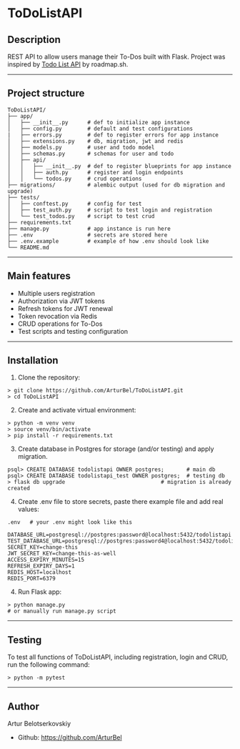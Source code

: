 # ToDoListAPI

## Description
REST API to allow users manage their To-Dos built with Flask. Project was inspired by [Todo List API](https://roadmap.sh/projects/todo-list-api) by roadmap.sh.

---
## Project structure
```
ToDoListAPI/
├── app/
│   ├── __init__.py      # def to initialize app instance
│   ├── config.py        # default and test configurations
|   ├── errors.py        # def to register errors for app instance
│   ├── extensions.py    # db, migration, jwt and redis 
│   ├── models.py        # user and todo model
│   ├── schemas.py       # schemas for user and todo
│   ├── api/
│   │   ├── __init__.py  # def to register blueprints for app instance
│   │   ├── auth.py      # register and login endpoints
│   │   └── todos.py     # crud operations
├── migrations/          # alembic output (used for db migration and upgrade)
├── tests/
│   ├── conftest.py      # config for test
│   ├── test_auth.py     # script to test login and registration
│   └── test_todos.py    # script to test crud
├── requirements.txt
├── manage.py            # app instance is run here
├── .env                 # secrets are stored here
├── .env.example         # example of how .env should look like
└── README.md
```

---
## Main features
- Multiple users registration
- Authorization via JWT tokens
- Refresh tokens for JWT renewal
- Token revocation via Redis
- CRUD operations for To-Dos
- Test scripts and testing configuration
---
## Installation
1) Clone the repository:
```
> git clone https://github.com/ArturBel/ToDoListAPI.git
> cd ToDoListAPI
```

2) Create and activate virtual environment:
```
> python -m venv venv
> source venv/bin/activate
> pip install -r requirements.txt
```

3) Create database in Postgres for storage (and/or testing) and apply migration.
```
psql> CREATE DATABASE todolistapi OWNER postgres;       # main db
psql> CREATE DATABASE todolistapi_test OWNER postgres;  # testing db
> flask db upgrade                              # migration is already created
```

4) Create .env file to store secrets, paste there example file and add real values:
```
.env   # your .env might look like this

DATABASE_URL=postgresql://postgres:password@localhost:5432/todolistapi
TEST_DATABASE_URL=postgresql://postgres:password4@localhost:5432/todolistapi_test
SECRET_KEY=change-this
JWT_SECRET_KEY=change-this-as-well
ACCESS_EXPIRY_MINUTES=15
REFRESH_EXPIRY_DAYS=1
REDIS_HOST=localhost
REDIS_PORT=6379
```

4) Run Flask app:
```
> python manage.py
# or manually run manage.py script
```

---
## Testing

To test all functions of ToDoListAPI, including registration, login and CRUD, run the following command:
```
> python -m pytest
```

---
## Author

Artur Belotserkovskiy
- Github: https://github.com/ArturBel
